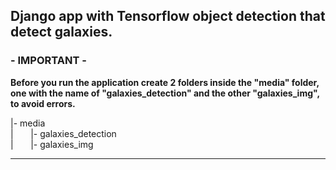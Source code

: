 <h2>Django app with Tensorflow object detection that detect galaxies.</h2>

<h3>- IMPORTANT -</h3>
<strong>Before you run the application create 2 folders inside the "media" folder, one with the name of "galaxies_detection" and the other "galaxies_img", to avoid errors.</strong>

<br>
<p>|- media<br>
   |&nbsp;&nbsp;&nbsp;&nbsp;&nbsp;&nbsp;&nbsp;|- galaxies_detection<br>
   |&nbsp;&nbsp;&nbsp;&nbsp;&nbsp;&nbsp;&nbsp;|- galaxies_img</p>
   
   <hr>
   
   
   
   

